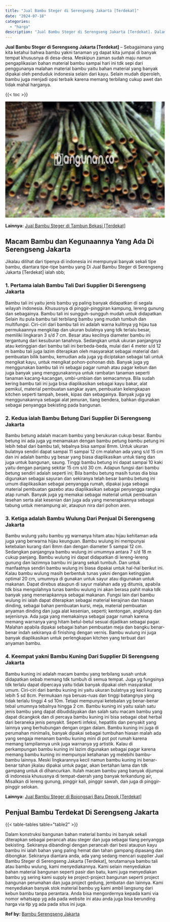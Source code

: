 ```yaml
---
title: "Jual Bambu Steger di Serengseng Jakarta [Terdekat]"
date: "2024-07-18"
categories: 
  - "harga"
description: "Jual Bambu Steger di Serengseng Jakarta [Terdekat]. Dalam konstruksi bangunan bahan material bambu ini banyak sekali diterapkan sebagai perancah atau steger..."
---
```


**Jual Bambu Steger di Serengseng Jakarta \[Terdekat\]** – Sebagaimana yang kita ketahui bahwa bambu yakni tanaman yg dapat kita jumpai di banyak tempat khususnya di desa-desa. Meskipun zaman sudah maju namun pengaplikasian bahan material bambu sampai hari ini tdk sepi dari penggunanya malahan material bambu yaitu bahan material yang banyak dipakai oleh penduduk indonesia selain dari kayu. Selain mudah diperoleh, bambu juga menjadi opsi terbaik karena memang terbilang cukup awet dan tidak mahal harganya.

{{< toc >}}

![Jual Bambu Steger di Serengseng Jakarta [Terdekat]](/images/jual-bambu-tali-09.png)

**Lainnya:** [Jual Bambu Steger di Tambun Bekasi \[Terdekat\]](https://bambu.bangunan.co/jual-bambu-steger-di-tambun-bekasi-terdekat/)

## Macam Bambu dan Kegunaannya Yang Ada Di Serengseng Jakarta

Jikalau dilihat dari tipenya di indonesia ini mempunyai banyak sekali tipe bambu, diantara tipe-tipe bambu yang Di Jual Bambu Steger di Serengseng Jakarta \[Terdekat\] ialah sbb;

### 1\. Pertama ialah Bambu Tali Dari Supplier Di Serengseng Jakarta

Bambu tali ini yaitu jenis bambu yg paling banyak didapatkan di segala wilayah indonesia. Khususnya di pinggir-pinggiran kampung, lereng gunung dan sebagainya. Bambu tali ini sungguh-sungguh mudah untuk didapatkan Selain itu pula bambu tali terbilang bambu yang mudah tumbuh dan multifungsi. Ciri-ciri dari bambu tali ini adalah warna kulitnya yg hijau tua permukaannya mengkilap dan ukuran bulatnya yang tdk terlalu besar, memiliki lingkaran 3 s/d 7 cm. Besar atau kecilnya diameter bambu ini tergantung dari kesuburan tanahnya. Sedangkan untuk ukuran panjangnya atau ketinggian dari bambu tali ini berbeda-beda, mulai dari 4 meter s/d 12 m bambu tali juga lazim diterapkan oleh masyarakat sebagai material dari pembuatan bilik bambu, kemudian ada juga yg diciptakan sebagai tali untuk mengikat kayu, untuk mengikat pohon-pohonan dsb. Banyak juga yg menggunakan bambu tali ini sebagai pagar rumah atau pagar kebun dan juga banyak yang menggunakannya untuk rambatan tanaman seperti tanaman kacang-kacangan, umbi-umbian dan semacamnya. Bila sudah kering bambu tali ini juga bisa diaplikasikan sebagai kayu bakar, alat pemikul, material pembuatan sangkar ayam, pembuatan kelengkapan kitchen seperti tampah, besek, kipas dan sebagainya. Banyak juga yg menggunakannya sebagai alat jemuran, tiang bendera, bahkan digunakan sebagai penyangga bekisting pada bangunan.

### 2\. Kedua ialah Bambu Betung Dari Supplier Di Serengseng Jakarta

Bambu betung adalah macam bambu yang berukuran cukup besar. Bambu betung ini ada juga yg menamakan dengan bambu petung bambu petung ini lebih tebal dari bambu tali, tebalnya bisa sampai 8mm. Untuk ukuran bulatnya sendiri dapat sampai 11 sampai 12 cm malahan ada yang s/d 15 cm dan ini adalah bambu yg besar yang biasa diaplikasikan untuk tiang dan juga untuk bangunan, saung. Tinggi bambu betung ini dapat sampai 10 kaki yaitu dengan panjang sekitar 15 cm s/d 30 cm. Adapun fungsi dari bambu betung sendiri adalah seperti ini; Bila bambu betung masih tunas dia bisa digunakan sebagai sayuran dan sekiranya telah besar bambu betung ini umum diaplikasikan sebagai penyangga rumah, dipakai juga sebagai material pembuatan gazebo atau diaplikasikan sebagai penyangga rangka atap rumah. Banyak juga yg memakai sebagai material untuk pembuatan lesehan serta alat kesenian dan juga ada yang menerapkannya sebagai tabung untuk menampung air, ataupun nira dari pohon aren.

### 3\. Ketiga adalah Bambu Wulung Dari Penjual Di Serengseng Jakarta

Bambu wulung yaitu bambu yg warnanya hitam atau hijau kehitaman ada juga yang berwarna hijau keunguan. Bambu wulung ini mempunyai ketebalan kurang dari 8mm dan dengan diameter 5 sampai 12 cm. Sedangkan panjangnya bambu wulung ini umumnya antara 7 s/d 18 m cukup panjang. Bambu wulung ini dapat didapatkan di lereng-lereng gunung dan lazimnya bambu ini jarang sekali tumbuh. Dan untuk manfaatnya sendiri bambu wulung ini biasa dipakai untuk hal-hal berikut ini. Kalau bambu wulung masih berbentuk tunas yakni dengan ketinggian optimal 20 cm, umumnya di gunakan untuk sayur atau digunakan untuk makanan. Dapat direbus ataupun di sayur malahan ada yg ditumis, apabila tdk bisa mengolahnya tunas bambu wulung ini akan berasa pahit maka tdk banyak yang menerapkannya sebagai makanan. Fungsi lain dari bambu wulung ini ialah dapat diterapkan sebagai material kerajinan dan hiasan dinding, sebagai bahan pembuatan kursi, meja, material pembuatan anyaman dinding dan juga alat kesenian, seperti; kentongan, angklung dan sejenisnya. Ada juga yang memakainya sebagai pagar rumah karena memang warnanya yang hitam betul-betul sesuai dijadikan sebagai pagar. Malahan apabila dipakai sebagai bahan pembuatan meja dan bangku benar-benar indah sekiranya di finishing dengan vernis. Bambu wulung ini juga banyak diaplikasikan untuk perlengkapan kitchen yang terbuat dari anyaman bambu.

### 4\. Keempat yakni Bambu Kuning Dari Supplier Di Serengseng Jakarta

Bambu kuning ini adalah macam bambu yang terbilang susah untuk didapatkan sebab memang tdk tumbuh di semua tempat. Juga yg fungsinya tdk terlalu dapat dipercaya yaitu tidak banyak dipakai oleh masyarakat umum. Ciri-ciri dari bambu kuning ini yaitu ukuran bulatnya yg kecil kurang lebih 5 sd 8cm. Permukaan nya beruas-ruas dan tinggi batangnya yang tidak terlalu tinggi 4 sd 10m. Tetapi mempunyai ketebalan yg benar-benar tebal umumnya tebalnya hingga 2 cm. Bambu kuning ini yaitu salah satu jenis bambu yang dapat dibudidayakan dan salah satu macam bambu yang dapat dicangkok dan di percaya bambu kuning ini bisa sebagai obat herbal dari beraneka jenis penyakit. Seperti infeksi, hepatitis dan penyakit yang lainnya yang berhubungan dengan organ dalam. Bambu kuning ini juga di perumahan minimalis, banyak dipakai sebagai tumbuhan hiasan malah ada yang sengaja menanam bambu kuning mini di pot pot rumah karena memang tampilannya unik juga warnanya yg artistik. Kalau di perkampungan bambu kuning ini lazim digunakan sebagai pagar karena memang bambu kuning ini mempunyai ketahanan yg melebihi bambu-bambu lainnya. Meski lingkarannya kecil namun bambu kuning ini benar-benar tahan jikalau dipakai untuk pagar, akan bertahan lama dan tdk gampang untuk di dihancurkan. Itulah macam bambu yang banyak dijumpai di indonesia khususnya di tempat-daerah yang banyak terkandung air, Misalkan di lereng gunung, pinggir kali, pinggir sawah, dan juga di pinggir-pinggir selokan.

**Lainnya:** [Jual Bambu Steger di Bojongsari Baru Depok \[Terdekat\]](https://bambu.bangunan.co/jual-bambu-steger-di-bojongsari-baru-depok-terdekat/)

## Penjual Bambu Terdekat Di Serengseng Jakarta

{{< table-tables table="table2" >}}

Dalam konstruksi bangunan bahan material bambu ini banyak sekali diterapkan sebagai perancah atau steger dan juga sebagai tiang penyangga bekisting. Sekiranya dibandingi dengan perancah dari besi ataupun kayu bambu ini ialah bahan yang paling hemat dan tahan gampang dipasang dan dibongkar. Sekiranya diantara anda, ada yang sedang mencari supplier Jual Bambu Steger di Serengseng Jakarta \[Terdekat\], terutamanya bambu tali atau bambu wulung, kami menyediakannya. Kami selain menyediakan bahan material bangunan seperti pasir dan batu, kami juga menyediakan bambu yg sering kami supply ke project-project bangunan seperti project bangunan perumahan dan juga project gedung, jembatan dan lainnya. Kami menyediakan banyak stok material bambu yg kami ambil langsung dari kebun bambu tanpa perantara. Anda bisa mengordernya kepada kami via nomor whatsapp yg ada pada website ini atau anda juga bisa berunding harga via tlp yg ada pada situs ini juga.

**Ref by:** [Bambu Serengseng Jakarta](https://id.wikipedia.org/wiki/Bambu)
